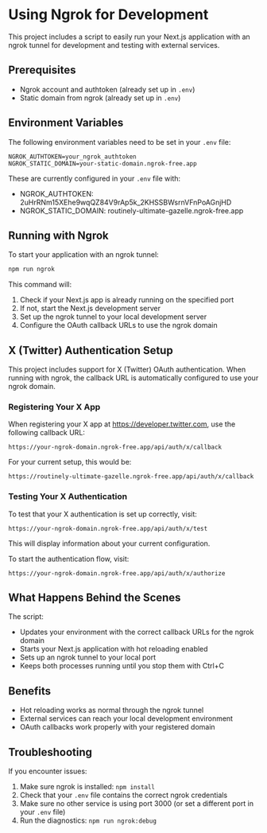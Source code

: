 # Using Ngrok for Development

This project includes a script to easily run your Next.js application with an ngrok tunnel for development and testing with external services.

## Prerequisites

- Ngrok account and authtoken (already set up in `.env`)
- Static domain from ngrok (already set up in `.env`)

## Environment Variables

The following environment variables need to be set in your `.env` file:

```
NGROK_AUTHTOKEN=your_ngrok_authtoken
NGROK_STATIC_DOMAIN=your-static-domain.ngrok-free.app
```

These are currently configured in your `.env` file with:
- NGROK_AUTHTOKEN: 2uHrRNm15XEhe9wqQZ84V9rAp5k_2KHSSBWsrnVFnPoAGnjHD
- NGROK_STATIC_DOMAIN: routinely-ultimate-gazelle.ngrok-free.app

## Running with Ngrok

To start your application with an ngrok tunnel:

```bash
npm run ngrok
```

This command will:

1. Check if your Next.js app is already running on the specified port
2. If not, start the Next.js development server
3. Set up the ngrok tunnel to your local development server
4. Configure the OAuth callback URLs to use the ngrok domain

## X (Twitter) Authentication Setup

This project includes support for X (Twitter) OAuth authentication. When running with ngrok, the callback URL is automatically configured to use your ngrok domain.

### Registering Your X App

When registering your X app at https://developer.twitter.com, use the following callback URL:

```
https://your-ngrok-domain.ngrok-free.app/api/auth/x/callback
```

For your current setup, this would be:
```
https://routinely-ultimate-gazelle.ngrok-free.app/api/auth/x/callback
```

### Testing Your X Authentication

To test that your X authentication is set up correctly, visit:

```
https://your-ngrok-domain.ngrok-free.app/api/auth/x/test
```

This will display information about your current configuration.

To start the authentication flow, visit:

```
https://your-ngrok-domain.ngrok-free.app/api/auth/x/authorize
```

## What Happens Behind the Scenes

The script:
- Updates your environment with the correct callback URLs for the ngrok domain
- Starts your Next.js application with hot reloading enabled
- Sets up an ngrok tunnel to your local port
- Keeps both processes running until you stop them with Ctrl+C

## Benefits

- Hot reloading works as normal through the ngrok tunnel
- External services can reach your local development environment
- OAuth callbacks work properly with your registered domain

## Troubleshooting

If you encounter issues:

1. Make sure ngrok is installed: `npm install`
2. Check that your `.env` file contains the correct ngrok credentials
3. Make sure no other service is using port 3000 (or set a different port in your `.env` file)
4. Run the diagnostics: `npm run ngrok:debug` 